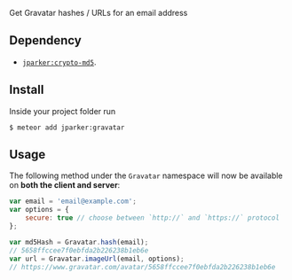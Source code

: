 Get Gravatar hashes / URLs for an email address

Dependency
----------
- [`jparker:crypto-md5`](https://github.com/p-j/meteor-crypto-md5).

Install
-------

Inside your project folder run
```
$ meteor add jparker:gravatar
```

Usage
-----

The following method under the `Gravatar` namespace will now be available
on **both the client and server**:

```javascript
var email = 'email@example.com';
var options = { 
    secure: true // choose between `http://` and `https://` protocol
}; 

var md5Hash = Gravatar.hash(email);
// 5658ffccee7f0ebfda2b226238b1eb6e
var url = Gravatar.imageUrl(email, options);
// https://www.gravatar.com/avatar/5658ffccee7f0ebfda2b226238b1eb6e
```